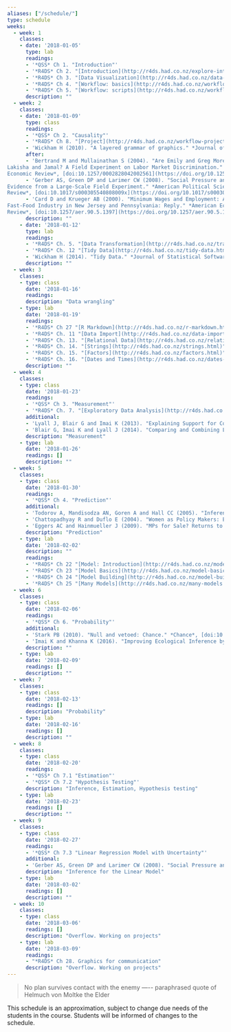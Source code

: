 ```yaml
---
aliases: ["/schedule/"]
type: schedule
weeks:
  - week: 1
    classes:
    - date: '2018-01-05'
      type: lab
      readings:
      - '*QSS* Ch 1. "Introduction"'
      - '*R4DS* Ch 2. "[Introduction](http://r4ds.had.co.nz/explore-intro.html)"'
      - '*R4DS* Ch 3. "[Data Visualization](http://r4ds.had.co.nz/data-visualisation.html)"'      
      - '*R4DS* Ch 4. "[Workflow: basics](http://r4ds.had.co.nz/workflow-basics.html)"'
      - '*R4DS* Ch 5. "[Workflow: scripts](http://r4ds.had.co.nz/workflow-scripts.html)"'
      description: ""
  - week: 2
    classes:
    - date: '2018-01-09'
      type: class
      readings:
      - '*QSS* Ch 2. "Causality"'
      - '*R4DS* Ch 8. "[Project](http://r4ds.had.co.nz/workflow-projects.html)"'
      - 'Wickham H (2010). "A layered grammar of graphics." *Journal of Computational and Graphical Statistics*, [doi:10.1198/jcgs.2009.07098](https://doi.org/10.1198/jcgs.2009.07098).'
      after:
      - 'Bertrand M and Mullainathan S (2004). "Are Emily and Greg More Employable Than
Lakisha and Jamal? A Field Experiment on Labor Market Discrimination." *American
Economic Review*, [doi:10.1257/0002828042002561](https://doi.org/10.1257/0002828042002561)'
      - 'Gerber AS, Green DP and Larimer CW (2008). "Social Pressure and Voter Turnout:
Evidence from a Large-Scale Field Experiment." *American Political Science
Review*, [doi:10.1017/s000305540808009x](https://doi.org/10.1017/s000305540808009x)'
      - 'Card D and Krueger AB (2000). "Minimum Wages and Employment: A Case Study of the
Fast-Food Industry in New Jersey and Pennsylvania: Reply." *American Economic
Review*, [doi:10.1257/aer.90.5.1397](https://doi.org/10.1257/aer.90.5.1397)'
      description: ""
    - date: '2018-01-12'
      type: lab
      readings:
      - '*R4DS* Ch. 5. "[Data Transformation](http://r4ds.had.co.nz/transform.html)"'
      - '*R4DS* Ch. 12 "[Tidy Data](http://r4ds.had.co.nz/tidy-data.html)"'
      - 'Wickham H (2014). "Tidy Data." *Journal of Statistical Software* [doi: 10.18637/jss.v059.i10](https://doi.org/10.18637/jss.v059.i10)'
      description: ""
  - week: 3
    classes:
    - type: class
      date: '2018-01-16'
      readings:
      description: "Data wrangling"
    - type: lab
      date: '2018-01-19'
      readings:
      - '*R4DS* Ch 27 "[R Markdown](http://r4ds.had.co.nz/r-markdown.html)"'
      - '*R4DS* Ch. 11 "[Data Import](http://r4ds.had.co.nz/data-import.html)"'
      - '*R4DS* Ch. 13. "[Relational Data](http://r4ds.had.co.nz/relational-data.html)"'
      - '*R4DS* Ch. 14. "[Strings](http://r4ds.had.co.nz/strings.html)" (skim)'
      - '*R4DS* Ch. 15. "[Factors](http://r4ds.had.co.nz/factors.html)" (skim)'
      - '*R4DS* Ch. 16. "[Dates and Times](http://r4ds.had.co.nz/dates-and-times.html)" (skim)'
      description: ""      
  - week: 4
    classes:
    - type: class
      date: '2018-01-23'
      readings:
      - '*QSS* Ch 3. "Measurement"'
      - '*R4DS* Ch. 7. "[Exploratory Data Analysis](http://r4ds.had.co.nz/exploratory-data-analysis.html)"'
      additional:
      - 'Lyall J, Blair G and Imai K (2013). "Explaining Support for Combatants during Wartime: A Survey Experiment in Afghanistan." *American Political Science Review*, [doi:10.1017/s0003055413000403](https://doi.org/10.1017/s0003055413000403).'
      - 'Blair G, Imai K and Lyall J (2014). "Comparing and Combining List and Endorsement Experiments: Evidence from Afghanistan." *American Journal of Political Science*, [doi:10.1111/ajps.12086](https://doi.org/10.1111/ajps.12086).'
      description: "Measurement"
    - type: lab
      date: '2018-01-26'
      readings: []
      description: ""      
  - week: 5
    classes:
    - type: class
      date: '2018-01-30'
      readings:
      - '*QSS* Ch 4. "Prediction"'
      additional:
      - 'Todorov A, Mandisodza AN, Goren A and Hall CC (2005). "Inferences of Competence from Faces Predict Election Outcomes." *Science*, [doi:10.1126/science.1110589](https://doi.org/10.1126/science.1110589).'
      - 'Chattopadhyay R and Duflo E (2004). "Women as Policy Makers: Evidence from a Randomized Policy Experiment in India." *Econometrica*,[doi:10.1111/j.1468-0262.2004.00539.x](https://doi.org/10.1111/j.1468-0262.2004.00539.x).'
      - 'Eggers AC and Hainmueller J (2009). "MPs for Sale? Returns to Office in Postwar British Politics." *American Political Science Review*, [doi:10.1017/s0003055409990190](https://doi.org/10.1017/s0003055409990190).'
      description: "Prediction"
    - type: lab
      date: '2018-02-02'
      description: ""
      readings:
      - '*R4DS* Ch 22 "[Model: Introduction](http://r4ds.had.co.nz/model-intro.html)"'
      - '*R4DS* Ch 23 "[Model Basics](http://r4ds.had.co.nz/model-basics.html)"'
      - '*R4DS* Ch 24 "[Model Building](http://r4ds.had.co.nz/model-building.html)"'
      - '*R4DS* Ch 25 "[Many Models](http://r4ds.had.co.nz/many-models.html)"'
  - week: 6
    classes:
    - type: class
      date: '2018-02-06'
      readings:
      - '*QSS* Ch 6. "Probability"'
      additional:
      - 'Stark PB (2010). "Null and vetoed: Chance." *Chance*, [doi:10.1007/s00144-010-0034-x](https://doi.org/10.1007/s00144-010-0034-x).'
      - 'Imai K and Khanna K (2016). "Improving Ecological Inference by Predicting Individual Ethnicity from Voter Registration Records." _Political Analysis_, [doi:10.1093/pan/mpw001](https://doi.org/10.1093/pan/mpw001).'
      description: ""      
    - type: lab
      date: '2018-02-09'
      readings: []
      description: ""      
  - week: 7
    classes:
    - type: class
      date: '2018-02-13'
      readings: []
      description: "Probability"      
    - type: lab
      date: '2018-02-16'
      readings: []      
      description: ""      
  - week: 8
    classes:
    - type: class
      date: '2018-02-20'
      readings:
      - '*QSS* Ch 7.1 "Estimation"'
      - '*QSS* Ch 7.2 "Hypothesis Testing"'      
      description: "Inference, Estimation, Hypothesis testing"      
    - type: lab
      date: '2018-02-23'
      readings: []
      description: ""
  - week: 9
    classes:
    - type: class
      date: '2018-02-27'
      readings:
      - '*QSS* Ch 7.3 "Linear Regression Model with Uncertainty"'
      additional:
      - 'Gerber AS, Green DP and Larimer CW (2008). "Social Pressure and Voter Turnout: Evidence from a Large-Scale Field Experiment." *American Political Science Review*, [doi:10.1017/s000305540808009x](https://doi.org/10.1017/s000305540808009x).'      
      description: "Inference for the Linear Model"
    - type: lab
      date: '2018-03-02'
      readings: []      
      description: ""      
  - week: 10
    classes:
    - type: class
      date: '2018-03-06'
      readings: []      
      description: "Overflow. Working on projects"
    - type: lab
      date: '2018-03-09'
      readings:
      - "*R4DS* Ch 28. Graphics for communication"
      description: "Overflow. Working on projects"      
---
```


> No plan survives contact with the enemy —-- paraphrased quote of Helmuch von Moltke the Elder

This schedule is an approximation, subject to change due needs of the students in the course. Students will be informed of changes to the schedule.
